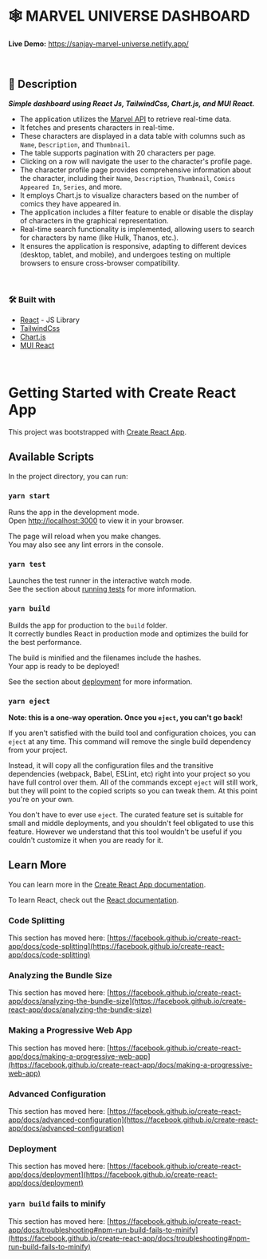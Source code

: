 # :spider_web: MARVEL UNIVERSE DASHBOARD
**Live Demo:**
https://sanjay-marvel-universe.netlify.app/

<br />

## :page_with_curl:	Description
**_Simple dashboard using React Js, TailwindCss, Chart.js, and MUI React._**
- The application utilizes the [Marvel API](https://developer.marvel.com/) to retrieve real-time data.
- It fetches and presents characters in real-time.
- These characters are displayed in a data table with columns such as `Name`, `Description`, and `Thumbnail`.
- The table supports pagination with 20 characters per page.
- Clicking on a row will navigate the user to the character's profile page.
- The character profile page provides comprehensive information about the character, including their `Name`, `Description`, `Thumbnail`, `Comics Appeared In`, `Series`, and more.
- It employs Chart.js to visualize characters based on the number of comics they have appeared in.
- The application includes a filter feature to enable or disable the display of characters in the graphical representation.
- Real-time search functionality is implemented, allowing users to search for characters by name (like Hulk, Thanos, etc.).
- It ensures the application is responsive, adapting to different devices (desktop, tablet, and mobile), and undergoes testing on multiple browsers to ensure cross-browser compatibility.
<br />


### :hammer_and_wrench:	Built with

- [React](https://reactjs.org/) - JS Library
- [TailwindCss](https://tailwindcss.com/)
- [Chart.js](https://www.chartjs.org/)
- [MUI React](https://mui.com/)
<br />

# Getting Started with Create React App

This project was bootstrapped with [Create React App](https://github.com/facebook/create-react-app).

## Available Scripts

In the project directory, you can run:

### `yarn start`

Runs the app in the development mode.\
Open [http://localhost:3000](http://localhost:3000) to view it in your browser.

The page will reload when you make changes.\
You may also see any lint errors in the console.

### `yarn test`

Launches the test runner in the interactive watch mode.\
See the section about [running tests](https://facebook.github.io/create-react-app/docs/running-tests) for more information.

### `yarn build`

Builds the app for production to the `build` folder.\
It correctly bundles React in production mode and optimizes the build for the best performance.

The build is minified and the filenames include the hashes.\
Your app is ready to be deployed!

See the section about [deployment](https://facebook.github.io/create-react-app/docs/deployment) for more information.

### `yarn eject`

**Note: this is a one-way operation. Once you `eject`, you can't go back!**

If you aren't satisfied with the build tool and configuration choices, you can `eject` at any time. This command will remove the single build dependency from your project.

Instead, it will copy all the configuration files and the transitive dependencies (webpack, Babel, ESLint, etc) right into your project so you have full control over them. All of the commands except `eject` will still work, but they will point to the copied scripts so you can tweak them. At this point you're on your own.

You don't have to ever use `eject`. The curated feature set is suitable for small and middle deployments, and you shouldn't feel obligated to use this feature. However we understand that this tool wouldn't be useful if you couldn't customize it when you are ready for it.

## Learn More

You can learn more in the [Create React App documentation](https://facebook.github.io/create-react-app/docs/getting-started).

To learn React, check out the [React documentation](https://reactjs.org/).

### Code Splitting

This section has moved here: [https://facebook.github.io/create-react-app/docs/code-splitting](https://facebook.github.io/create-react-app/docs/code-splitting)

### Analyzing the Bundle Size

This section has moved here: [https://facebook.github.io/create-react-app/docs/analyzing-the-bundle-size](https://facebook.github.io/create-react-app/docs/analyzing-the-bundle-size)

### Making a Progressive Web App

This section has moved here: [https://facebook.github.io/create-react-app/docs/making-a-progressive-web-app](https://facebook.github.io/create-react-app/docs/making-a-progressive-web-app)

### Advanced Configuration

This section has moved here: [https://facebook.github.io/create-react-app/docs/advanced-configuration](https://facebook.github.io/create-react-app/docs/advanced-configuration)

### Deployment

This section has moved here: [https://facebook.github.io/create-react-app/docs/deployment](https://facebook.github.io/create-react-app/docs/deployment)

### `yarn build` fails to minify

This section has moved here: [https://facebook.github.io/create-react-app/docs/troubleshooting#npm-run-build-fails-to-minify](https://facebook.github.io/create-react-app/docs/troubleshooting#npm-run-build-fails-to-minify)
